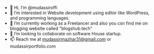 - 👋 Hi, I’m @mudassiroffi
- 👀 I’m interested in Website development using editor like WordPress, and programming languages.
- 🌱 I’m currently working as a Freelancer and also you csn find me on blogging website called "blogshub.tech" 
- 💞️ I’m looking to collaborate on software House startup.
- 📫 Reach me at mudassirmazhar31@gmail.com or mudassirportfolio.com

<!---
mudassiroffi/mudassiroffi is a ✨ special ✨ repository because its `README.md` (this file) appears on your GitHub profile.
You can click the Preview link to take a look at your changes.
--->
